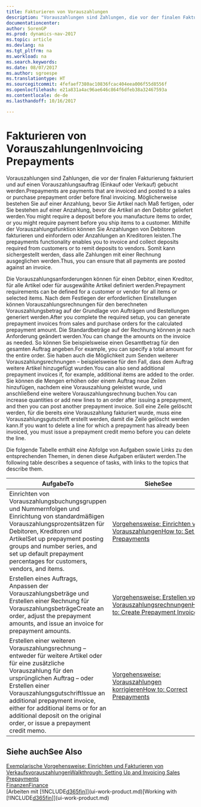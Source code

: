 ```yaml
---
title: Fakturieren von Vorauszahlungen
description: "Vorauszahlungen sind Zahlungen, die vor der finalen Fakturierung fakturiert und auf einen Vorauszahlungsauftrag (Einkauf oder Verkauf) gebucht werden. Möglicherweise bestehen Sie auf einer Anzahlung, bevor Sie Artikel nach Maß fertigen, oder Sie bestehen auf einer Anzahlung, bevor die Artikel an den Debitor geliefert werden. Mithilfe der Vorauszahlungsfunktion können Sie Anzahlungen von Debitoren fakturieren und einfordern oder Anzahlungen an Kreditoren leisten. Somit kann sichergestellt werden, dass alle Zahlungen mit einer Rechnung ausgeglichen werden."
documentationcenter: 
author: SorenGP
ms.prod: dynamics-nav-2017
ms.topic: article
ms.devlang: na
ms.tgt_pltfrm: na
ms.workload: na
ms.search.keywords: 
ms.date: 08/07/2017
ms.author: sgroespe
ms.translationtype: HT
ms.sourcegitcommit: 4fefaef7380ac10836fcac404eea006f55d8556f
ms.openlocfilehash: e21a831a4ac96ae646c864f6dfeb38a32467593a
ms.contentlocale: de-de
ms.lasthandoff: 10/16/2017

---
```

# <a name="invoicing-prepayments"></a><span data-ttu-id="f92db-106">Fakturieren von Vorauszahlungen</span><span class="sxs-lookup"><span data-stu-id="f92db-106">Invoicing Prepayments</span></span>
<span data-ttu-id="f92db-107">Vorauszahlungen sind Zahlungen, die vor der finalen Fakturierung fakturiert und auf einen Vorauszahlungsauftrag (Einkauf oder Verkauf) gebucht werden.</span><span class="sxs-lookup"><span data-stu-id="f92db-107">Prepayments are payments that are invoiced and posted to a sales or purchase prepayment order before final invoicing.</span></span> <span data-ttu-id="f92db-108">Möglicherweise bestehen Sie auf einer Anzahlung, bevor Sie Artikel nach Maß fertigen, oder Sie bestehen auf einer Anzahlung, bevor die Artikel an den Debitor geliefert werden.</span><span class="sxs-lookup"><span data-stu-id="f92db-108">You might require a deposit before you manufacture items to order, or you might require payment before you ship items to a customer.</span></span> <span data-ttu-id="f92db-109">Mithilfe der Vorauszahlungsfunktion können Sie Anzahlungen von Debitoren fakturieren und einfordern oder Anzahlungen an Kreditoren leisten.</span><span class="sxs-lookup"><span data-stu-id="f92db-109">The prepayments functionality enables you to invoice and collect deposits required from customers or to remit deposits to vendors.</span></span> <span data-ttu-id="f92db-110">Somit kann sichergestellt werden, dass alle Zahlungen mit einer Rechnung ausgeglichen werden.</span><span class="sxs-lookup"><span data-stu-id="f92db-110">Thus, you can ensure that all payments are posted against an invoice.</span></span>  

 <span data-ttu-id="f92db-111">Die Vorauszahlungsanforderungen können für einen Debitor, einen Kreditor, für alle Artikel oder für ausgewählte Artikel definiert werden.</span><span class="sxs-lookup"><span data-stu-id="f92db-111">Prepayment requirements can be defined for a customer or vendor for all items or selected items.</span></span> <span data-ttu-id="f92db-112">Nach dem Festlegen der erforderlichen Einstellungen können Vorauszahlungsrechnungen für den berechneten Vorauszahlungsbetrag auf der Grundlage von Aufträgen und Bestellungen generiert werden.</span><span class="sxs-lookup"><span data-stu-id="f92db-112">After you complete the required setup, you can generate prepayment invoices from sales and purchase orders for the calculated prepayment amount.</span></span> <span data-ttu-id="f92db-113">Die Standardbeträge auf der Rechnung können je nach Anforderung geändert werden.</span><span class="sxs-lookup"><span data-stu-id="f92db-113">You can change the amounts on the invoice as needed.</span></span> <span data-ttu-id="f92db-114">So können Sie beispielsweise einen Gesamtbetrag für den gesamten Auftrag angeben.</span><span class="sxs-lookup"><span data-stu-id="f92db-114">For example, you can specify a total amount for the entire order.</span></span> <span data-ttu-id="f92db-115">Sie haben auch die Möglichkeit zum Senden weiterer Vorauszahlungsrechnungen – beispielsweise für den Fall, dass dem Auftrag weitere Artikel hinzugefügt wurden.</span><span class="sxs-lookup"><span data-stu-id="f92db-115">You can also send additional prepayment invoices if, for example, additional items are added to the order.</span></span> <span data-ttu-id="f92db-116">Sie können die Mengen erhöhen oder einem Auftrag neue Zeilen hinzufügen, nachdem eine Vorauszahlung geleistet wurde, und anschließend eine weitere Vorauszahlungsrechnung buchen.</span><span class="sxs-lookup"><span data-stu-id="f92db-116">You can increase quantities or add new lines to an order after issuing a prepayment, and then you can post another prepayment invoice.</span></span> <span data-ttu-id="f92db-117">Soll eine Zeile gelöscht werden, für die bereits eine Vorauszahlung fakturiert wurde, muss eine Vorauszahlungsgutschrift erstellt werden, damit die Zeile gelöscht werden kann.</span><span class="sxs-lookup"><span data-stu-id="f92db-117">If you want to delete a line for which a prepayment has already been invoiced, you must issue a prepayment credit memo before you can delete the line.</span></span>  

 <span data-ttu-id="f92db-118">Die folgende Tabelle enthält eine Abfolge von Aufgaben sowie Links zu den entsprechenden Themen, in denen diese Aufgaben erläutert werden.</span><span class="sxs-lookup"><span data-stu-id="f92db-118">The following table describes a sequence of tasks, with links to the topics that describe them.</span></span>

|<span data-ttu-id="f92db-119">**Aufgabe**</span><span class="sxs-lookup"><span data-stu-id="f92db-119">**To**</span></span>|<span data-ttu-id="f92db-120">**Siehe**</span><span class="sxs-lookup"><span data-stu-id="f92db-120">**See**</span></span>|  
|------------|-------------|  
|<span data-ttu-id="f92db-121">Einrichten von Vorauszahlungsbuchungsgruppen und Nummernfolgen und Einrichtung von standardmäßigen Vorauszahlungsprozentsätzen für Debitoren, Kreditoren und Artikel</span><span class="sxs-lookup"><span data-stu-id="f92db-121">Set up prepayment posting groups and number series, and set up default prepayment percentages for customers, vendors, and items.</span></span>|[<span data-ttu-id="f92db-122">Vorgehensweise: Einrichten von Vorauszahlungen</span><span class="sxs-lookup"><span data-stu-id="f92db-122">How to: Set Up Prepayments</span></span>](finance-set-up-prepayments.md)|
|<span data-ttu-id="f92db-123">Erstellen eines Auftrags, Anpassen der Vorauszahlungsbeträge und Erstellen einer Rechnung für Vorauszahlungsbeträge</span><span class="sxs-lookup"><span data-stu-id="f92db-123">Create an order, adjust the prepayment amounts, and issue an invoice for prepayment amounts.</span></span>|[<span data-ttu-id="f92db-124">Vorgehensweise: Erstellen von Vorauszahlungsrechnungen</span><span class="sxs-lookup"><span data-stu-id="f92db-124">How to: Create Prepayment Invoices</span></span>](finance-how-to-create-prepayment-invoices.md)|  
|<span data-ttu-id="f92db-125">Erstellen einer weiteren Vorauszahlungsrechnung – entweder für weitere Artikel oder für eine zusätzliche Vorauszahlung für den ursprünglichen Auftrag – oder Erstellen einer Vorauszahlungsgutschrift</span><span class="sxs-lookup"><span data-stu-id="f92db-125">Issue an additional prepayment invoice, either for additional items or for an additional deposit on the original order, or issue a prepayment credit memo.</span></span>|[<span data-ttu-id="f92db-126">Vorgehensweise: Vorauszahlungen korrigieren</span><span class="sxs-lookup"><span data-stu-id="f92db-126">How to: Correct Prepayments</span></span>](finance-how-to-correct-prepayments.md)|  

## <a name="see-also"></a><span data-ttu-id="f92db-127">Siehe auch</span><span class="sxs-lookup"><span data-stu-id="f92db-127">See Also</span></span>  
[<span data-ttu-id="f92db-128">Exemplarische Vorgehensweise: Einrichten und Fakturieren von Verkaufsvorauszahlungen</span><span class="sxs-lookup"><span data-stu-id="f92db-128">Walkthrough: Setting Up and Invoicing Sales Prepayments</span></span>](walkthrough-setting-up-and-invoicing-sales-prepayments.md)  
[<span data-ttu-id="f92db-129">Finanzen</span><span class="sxs-lookup"><span data-stu-id="f92db-129">Finance</span></span>](finance.md)  
<span data-ttu-id="f92db-130">[Arbeiten mit [!INCLUDE[d365fin](includes/d365fin_md.md)]](ui-work-product.md)</span><span class="sxs-lookup"><span data-stu-id="f92db-130">[Working with [!INCLUDE[d365fin](includes/d365fin_md.md)]](ui-work-product.md)</span></span>

